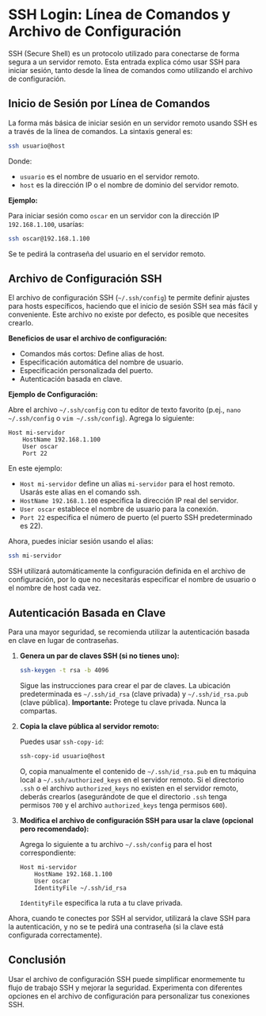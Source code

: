 # SSH Login: Línea de Comandos y Archivo de Configuración

SSH (Secure Shell) es un protocolo utilizado para conectarse de forma segura a un servidor remoto. Esta entrada explica cómo usar SSH para iniciar sesión, tanto desde la línea de comandos como utilizando el archivo de configuración.

## Inicio de Sesión por Línea de Comandos

La forma más básica de iniciar sesión en un servidor remoto usando SSH es a través de la línea de comandos. La sintaxis general es:

```bash
ssh usuario@host
```

Donde:

*   `usuario` es el nombre de usuario en el servidor remoto.
*   `host` es la dirección IP o el nombre de dominio del servidor remoto.

**Ejemplo:**

Para iniciar sesión como `oscar` en un servidor con la dirección IP `192.168.1.100`, usarías:

```bash
ssh oscar@192.168.1.100
```

Se te pedirá la contraseña del usuario en el servidor remoto.

## Archivo de Configuración SSH

El archivo de configuración SSH (`~/.ssh/config`) te permite definir ajustes para hosts específicos, haciendo que el inicio de sesión SSH sea más fácil y conveniente. Este archivo no existe por defecto, es posible que necesites crearlo.

**Beneficios de usar el archivo de configuración:**

*   Comandos más cortos: Define alias de host.
*   Especificación automática del nombre de usuario.
*   Especificación personalizada del puerto.
*   Autenticación basada en clave.

**Ejemplo de Configuración:**

Abre el archivo `~/.ssh/config` con tu editor de texto favorito (p.ej., `nano ~/.ssh/config` o `vim ~/.ssh/config`). Agrega lo siguiente:

```
Host mi-servidor
    HostName 192.168.1.100
    User oscar
    Port 22
```

En este ejemplo:

*   `Host mi-servidor` define un alias `mi-servidor` para el host remoto. Usarás este alias en el comando ssh.
*   `HostName 192.168.1.100` especifica la dirección IP real del servidor.
*   `User oscar` establece el nombre de usuario para la conexión.
*   `Port 22` especifica el número de puerto (el puerto SSH predeterminado es 22).

Ahora, puedes iniciar sesión usando el alias:

```bash
ssh mi-servidor
```

SSH utilizará automáticamente la configuración definida en el archivo de configuración, por lo que no necesitarás especificar el nombre de usuario o el nombre de host cada vez.

## Autenticación Basada en Clave

Para una mayor seguridad, se recomienda utilizar la autenticación basada en clave en lugar de contraseñas.

1.  **Genera un par de claves SSH (si no tienes uno):**

    ```bash
    ssh-keygen -t rsa -b 4096
    ```

    Sigue las instrucciones para crear el par de claves. La ubicación predeterminada es `~/.ssh/id_rsa` (clave privada) y `~/.ssh/id_rsa.pub` (clave pública). **Importante:** Protege tu clave privada. Nunca la compartas.

2.  **Copia la clave pública al servidor remoto:**

    Puedes usar `ssh-copy-id`:

    ```bash
    ssh-copy-id usuario@host
    ```

    O, copia manualmente el contenido de `~/.ssh/id_rsa.pub` en tu máquina local a `~/.ssh/authorized_keys` en el servidor remoto. Si el directorio `.ssh` o el archivo `authorized_keys` no existen en el servidor remoto, deberás crearlos (asegurándote de que el directorio `.ssh` tenga permisos `700` y el archivo `authorized_keys` tenga permisos `600`).

3.  **Modifica el archivo de configuración SSH para usar la clave (opcional pero recomendado):**

    Agrega lo siguiente a tu archivo `~/.ssh/config` para el host correspondiente:

    ```
    Host mi-servidor
        HostName 192.168.1.100
        User oscar
        IdentityFile ~/.ssh/id_rsa
    ```

    `IdentityFile` especifica la ruta a tu clave privada.

Ahora, cuando te conectes por SSH al servidor, utilizará la clave SSH para la autenticación, y no se te pedirá una contraseña (si la clave está configurada correctamente).

## Conclusión

Usar el archivo de configuración SSH puede simplificar enormemente tu flujo de trabajo SSH y mejorar la seguridad. Experimenta con diferentes opciones en el archivo de configuración para personalizar tus conexiones SSH.